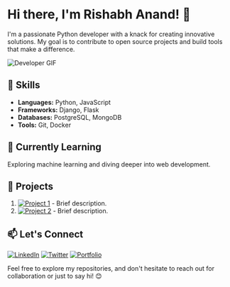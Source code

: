 # Hi there, I'm Rishabh Anand! 👋

I'm a passionate Python developer with a knack for creating innovative solutions. My goal is to contribute to open source projects and build tools that make a difference.

<!-- Animated Developer GIF -->
![Developer GIF](link-to-animated-gif)

## 🔧 Skills

- **Languages:** Python, JavaScript
- **Frameworks:** Django, Flask
- **Databases:** PostgreSQL, MongoDB
- **Tools:** Git, Docker

## 🌱 Currently Learning

Exploring machine learning and diving deeper into web development.

## 🚀 Projects

1. [![Project 1](link-to-project-1-image)](link-to-project-1) - Brief description.
2. [![Project 2](link-to-project-2-image)](link-to-project-2) - Brief description.
   <!-- Add more projects as needed -->

## 📫 Let's Connect

[![LinkedIn](link-to-linkedin-logo)](link-to-linkedin) [![Twitter](link-to-twitter-logo)](link-to-twitter) [![Portfolio](link-to-portfolio-logo)](link-to-portfolio)

Feel free to explore my repositories, and don't hesitate to reach out for collaboration or just to say hi! 😊
